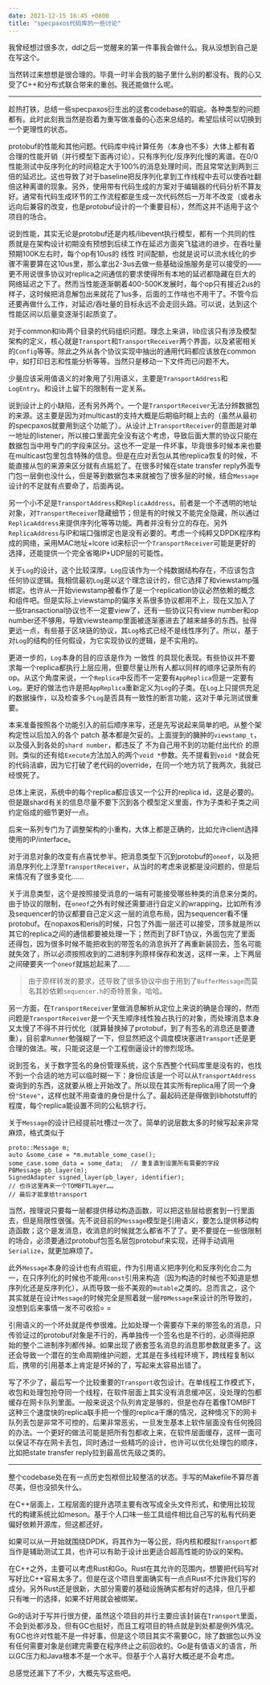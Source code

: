 ```yaml
---
date: 2021-12-15 16:45 +0800
title: "specpaxos代码库的一些讨论"
---
```

<!-- more -->

我曾经想过很多次，ddl之后一觉醒来的第一件事我会做什么。我从没想到自己是在写这个。

当然转过来想想是很合理的。毕竟一时半会我的脑子里什么别的都没有。我的心又受了C++和分布式联合带来的重创。我还能做什么呢。

----

趁热打铁，总结一些specpaxos衍生出的这套codebase的瑕疵。各种类型的问题都有。此时此刻我当然是抱着为重写做准备的心态来总结的。希望后续可以切换到一个更理性的状态。

protobuf的性能和其他问题。代码库中纯计算任务（本身也不多）大体上都有着合理的性能开销（并行模型下面再讨论），只有序列化/反序列化慢的离谱。在0/0性能测试中反序列化的时间稳定大于100%的消息处理时间，而且常常达到两到三倍的延迟比。这也导致了对于baseline把反序列化拿到工作线程中去可以使吞吐翻倍这种离谱的现象。另外，使用带有代码生成的方案对于编辑器的代码分析不算友好。通常有代码生成环节的工作流程都是生成一次代码然后一万年不改变（或者永远向后兼容的改变，也是protobuf设计的一个重要目标），然而这并不适用于这个项目的场合。

说到性能，其实无论是protobuf还是内核/libevent执行模型，都有一个共同的性质就是在架构设计初期没有预想到后续工作在延迟方面突飞猛进的进步。在吞吐量预期100K左右时，每个op有10us的 线性 时间配额，也就是说可以流水线化的步骤不需要算在这10us里，那么拿出2-3us去做一些基础设施服务是可以接受的——更不用说很多协议对replica之间通信的要求使得所有本地的延迟都隐藏在巨大的网络延迟之下了。然而当性能逐渐朝着400-500K发展时，每个op只有接近2us的样子，这时候把消息解包出来就花了1us多，后面的工作啥也不用干了。不管今后还要再做什么工作，对延迟/吞吐量的目标永远不会走回头路。可以说，达到这个性能区间以后量变逐渐引起质变了。

对于common和lib两个目录的代码组织问题。理念上来讲，lib应该只有涉及模型架构的定义，核心就是`Transport`和`TransportReceiver`两个界面，以及紧密相关的`Config`等等。除此之外从各个协议实现中抽出的通用代码都应该放在common中，如打印日志和性能分析等等。当然只是移动一下文件而已问题不大。

少量应该采用值语义的对象用了引用语义，主要是`TransportAddress`和`LogEntry`。和设计上留下的限制有一定关系。

说到设计上的小缺陷，还有另外两个。一个是`TransportReceiver`无法分辨数据包的来源。这主要是因为对multicast的支持大概是后期临时糊上去的（虽然从最初的specpaxos就要用到这个功能了）。从设计上`TransportReceiver`的意图是对单一地址的listener，所以接口里面完全没有这个考虑，导致后面大票的协议只能在数据包当中用专门的字段来区分。这也不一定是一件坏事，毕竟很多时候本来也要在multicast包里包含特殊的信息。但是在应对丢包从其他replica恢复的时候，不能直接从包的来源来区分就有点尴尬了。在很多时候在state transfer reply外面专门包一层倒也没什么，但是等到数据包本来就被包了很多层的时候，结合`Message`设计的不足就有点要命了，后面再说。

另一个小不足是`TransportAddress`和`ReplicaAddress`。前者是一个不透明的地址对象，对`TransportReceiver`隐藏细节；但是有的时候又不能完全隐藏，所以通过`ReplicaAddress`来提供序列化等等功能。两者并没有分立的存在。另外`ReplicaAddress`与IP和端口强绑定也是没有必要的。考虑一个纯粹又DPDK程序构成的网络，采用MAC地址+lcore id来标识一个`TransportReceiver`可能是更好的选择，还能提供一个完全省略IP+UDP层的可能性。

关于`Log`的设计，这个比较深厚。`Log`应该作为一个纯数据结构存在，不应该包含任何协议逻辑。我相信最初`Log`是以这个理念设计的，但它选择了和viewstamp强绑定。也许从一开始viewstamp被看作了是一个replication协议必然依赖的概念和组件吧。但是实际上viewstamp的偏序关系很多协议都用不上，现在又加入了一些transactional协议也不一定要view了，还有一些协议只有view number和op number还不够用，导致viewsteamp里面被逐渐塞进去了越来越多的东西。扯得更远一点，有些基于区块链的协议，其`Log`格式已经不是线性序列了。所以，基于对`Log`的结构的任何假设，为它实现协议的逻辑，是不实用的。

更进一步的，`Log`本身的目的应该是作为 一致性 的具现化表现。有些协议并不要求每一个replica都执行上层应用，但要尽量让所有人都以同样的顺序记录所有的op。从这个角度来说，一个`Replica`中反而不一定要有`AppReplica`但是一定要有`Log`。更好的做法也许是把`AppReplica`重新定义为`Log`的子类。在`Log`上只提供充足的数据操作，以及检查多个`Log`是否具有一致性的断言功能，这对于单元测试很重要。

本来准备按照各个功能引入的前后顺序来写，还是先写说起来简单的吧。从整个架构定性以后加入的各个 patch 基本都是欠妥的。上面提到的臃肿的`viewstamp_t`，以及侵入到各处的`shard number`，都违反了 不为自己用不到的功能付出代价 的原则。类似的还有给`Execute`方法加入的两个`void *`参数。先不提看到`void *`就会死的代码洁癖，因为它打破了老代码的override，在同一个地方坑了我两次，我就已经恨死了。

总体上来说，系统中的每个replica都应该又一个公开的replica id，这是必要的。但是跟shard有关的信息尽量不要下沉到各个模型定义里面，作为子类和子类之间约定俗成的细节更好一点。

后来一系列专门为了调整架构的小重构，大体上都是正确的，比如允许client选择使用的IP/interface。

对于消息对象的改变有点喜忧参半。把消息类型下沉到protobuf的`oneof`，以及把消息序列化上浮至`TransportReceiver`，从当时的考虑来说都是没问题的，但是后来情况有了很多变化……

关于消息类型，这个是按照接受消息的一端有可能接受哪些种类的消息来分类的。由于协议的限制，在`oneof`之外有时候还需要进行自定义的wrapping，比如所有涉及sequencer的协议都要自己定义这一层的消息布局，因为sequencer看不懂protobuf。在nopaxos和eris的时候，只包了外面一层还可以接受，顶多就是所以其它的replica之间的通信都要被处理一下；然而到了BFT协议，外面包完了里面还得包，因为很多时候不能把收到的带签名的消息拆开了再重新装回去，签名可能就失效了，所以必须按照收到的二进制序列原样保存和发送，这样一来，上下两层之间硬要夹一个`oneof`就尴尬起来了……

> 由于原样转发的要求，还导致了很多协议中由于用到了`BufferMessage`而莫名其妙依赖`sequencer.h`的奇特景象，哈哈。

另一方面，在`TransportReceiver`里做消息解析从定位上来说的确是合理的，然而问题是`TransportReceiver`是一个天生顺序线性独占执行的对象，而处理消息本身又太慢了不得不并行优化（就算替换掉了protobuf，到了有签名的消息还是要遭重），目前拿`Runner`勉强糊了一下，但显然把这个调度模块塞进`Transport`还是更合理的做法。唉，只能说这是一个工程倒逼设计的惨烈现场。

说到签名，关于数字签名的身份管理系统，这个东西整个代码库里是没有的，也找不到一个合适的地方可以临时糊一下：身份应该是一个可以从`TransportAddress`查询到的东西，这就要从根上开始改了。所以现在其实所有replica用了同一个身份`"Steve"`，这样也就不用查谁的身份是什么了。最起码还是得做到libhotstuff的程度，每个replica能设置不同的公私钥才行。

关于`Message`的设计已经提前吐槽过一次了。简单的说层数太多的时候写起来非常麻烦，格式类似于

```
proto::Message m;
auto &some_case = *m.mutable_some_case();
some_case.some_data = some_data;  // 重复直到设置所有需要的字段
PBMessage pb_layer(m);
SignedAdapter signed_layer(pb_layer, identifier);
// 也许这里再来一个TOMBFTLayer……
// 最后才能拿给transport
```

当然，按理说只要每一层都提供移动构造函数，可以把这些层给嵌套到一行里面去，但是局限性很强。先不说目前的`Message`模型是引用语义，要怎么提供移动构造函数；这个是发消息，收消息的时候就怎么都省不了了。更不要提在一些很限制的场合，必须要通过protobuf包签名层包protobuf来实现，还得手动调用`Serialize`，就更加麻烦了。

此外`Message`本身的设计也有点瑕疵，作为引用语义把序列化和反序列化合二为一，在只序列化的时候也不能用`const`引用来构造（因为构造的时候也不知道是想序列化还是反序列化），从而导致一些不美观的`mutable`之类的。总而言之，这个其实就是在设计`Message`的时候完全是照着就一层`PBMessage`来设计的所导致的，没想到后来事情一发不可收拾= =

引用语义的一个坏处就是传参很难。比如处理一个需要存下来的带签名的消息，只传验证过的protobuf对象是不行的，再单独传一个签名也是不行的，必须得把原始的整个二进制序列都传掉。如果出现了嵌套签名消息的消息那参数就更多了。这还会导致一个潜在的生命周期维护问题，尤其是在多线程环境下，跨线程复制以后，携带的引用基本上肯定是坏掉的了，写起来太容易出错了。

写了不少了，最后写一个比较重要的`Transport`收包设计。在单线程工作模式下，收包和处理包抢夺同一个线程，在软件层面上其实没有消息缓冲区，没处理的包都缓存在网卡队列里面。一般来说这个队列肯定是够的，但是也存在着像TOMBFT这种三个速度快的replica联手把一个慢的replica干爆的情况，这种情况下的网卡队列丢包是非常不可控的，后果非常恶劣，一旦发生基本上软件层面没有任何挽回的办法。一个更好的做法可能是把所有包都收上来，在软件层面缓存，这样一面可以保证不存在网卡丢包，同时通过一些精巧的设计，也许可以优化处理包的顺序，比如把state transfer reply拉到最高优先级之类的。

----

整个codebase处在有一点历史包袱但比较整洁的状态。手写的Makefile不算尽善尽美，但也没损失什么。

在C++层面上，工程层面的提升选项主要有改写成全头文件形式，和使用比较现代的构建系统比如meson。基于个人口味一些工具组件相比自己写的私有代码更偏好依赖开源库，但这都还好。

如果可以从一开始就围绕DPDK，将其作为一等公民，将内核和模拟`Transport`都当作是辅助测试工具，也许可以有助于设计出更适合超高性能的协议的架构。

在C++之外，主要可以考虑Rust和Go。Rust在其允许的范围内，想要把代码写对写好比C++容易太多了。但是在这个项目里面确实有一点点Rust不允许我们写的成分。另外Rust还是很新，大部分需要的基础设施确实都有好的选择，但几乎都只有唯一的选择，如果不好用就会被绑架。

Go的话对于写并行很方便，虽然这个项目的并行主要应该封装在`Transport`里面，不会到处都涉及，但有GC也挺好，而且工程项目的特点就是到处都是例外情况。有GC也许对性能不是一件好事，但是这个项目其实不需要GC，除了数据包以外没有任何需要对象是创建完需要在程序终止之前回收的。Go是有值语义的语言，所以GC压力和Java根本不是一个水平。但基于个人喜好大概还是不会考虑。

总感觉还漏下了不少，大概先写这些吧。
